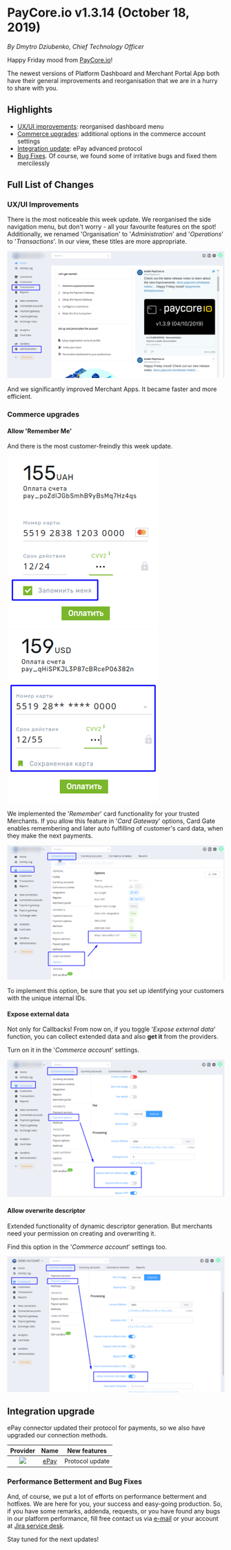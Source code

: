 # **PayCore.io v1.3.14 (October 18, 2019)**

*By Dmytro Dziubenko, Chief Technology Officer*

Happy Friday mood from [PayCore.io](http://paycore.io/)!

The newest versions of Platform Dashboard and Merchant Portal App both have their general improvements and reorganisation that we are in a hurry to share with you.

## Highlights
* [UX/UI improvements](#uxui-improvements): reorganised dashboard menu
* [Commerce upgrades](#commerce-upgrades): additional options in the commerce account settings
* [Integration update](#integration-upgrade): ePay advanced protocol
* [Bug Fixes](#performance-betterment-and-bug-fixes). Of course, we found some of irritative bugs and fixed them mercilessly

## Full List of Changes

### UX/UI Improvements

There is the most noticeable this week update. We reorganised the side navigation menu, but don't worry - all your favourite features on the spot! 
Additionally, we renamed 'Organisation' to '*Administration*' and '*Operations*' to '*Transactions*'. In our view, these titles are more appropriate.

![](images/v1.3.14/re-organisition.png)

And we significantly improved Merchant Apps. It became faster and more efficient. 

### Commerce upgrades

#### Allow 'Remember Me'

And there is the most customer-freindly this week update. 

![](images/v1.3.14/remember-me0.png) ![](images/v1.3.14/remember-me.png)

We implemented the '*Remember*' card functionality for your trusted Merchants. If you allow this feature in '*Card Gateway*' options, Card Gate enables remembering and later auto fulfilling of customer's card data, when they make the next payments. 

![](images/v1.3.14/allow-remember-me.png)

To implement this option, be sure that you set up identifying your customers with the unique internal IDs.

#### Expose external data

Not only for Callbacks! From now on, if you toggle '*Expose external data*' function, you can collect extended data and also **get it** from the providers.

Turn on it in the '*Commerce account*' settings.

![](images/v1.3.14/expose-data.png)

#### Allow overwrite descriptor

Extended functionality of dynamic descriptor generation. But merchants need your permission on creating and overwriting it.

Find this option in the '*Commerce account*' settings too.

![](images/v1.3.14/descriptor.png)

## Integration upgrade

ePay connector updated their protocol for payments, so we also have upgraded our connection methods.

| Provider | Name  | New features |
|:-:|:-:|:-:|
|<img src="https://static.openfintech.io/payment_providers/epay/logo.png?w=70" width="70px"> | [ePay](/connectors/epay/) | Protocol update |

### Performance Betterment and Bug Fixes

And, of course, we put a lot of efforts on performance betterment and hotfixes. We are here for you, your success and easy-going production. So, if you have some remarks, addenda, requests, or you have found any bugs in our platform performance, fill free contact us via [e-mail](mailto:support@paycore.io) or your account at [Jira service desk](https://support.paycore.io).

Stay tuned for the next updates! 